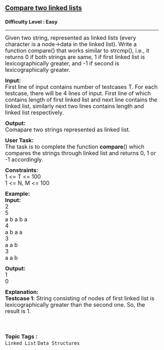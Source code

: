 <h2><a href="https://practice.geeksforgeeks.org/problems/compare-two-linked-lists/1">Compare two linked lists</a></h2><h3>Difficulty Level : Easy</h3><hr><div class="problems_problem_content__Xm_eO"><p><span style="font-size:18px">Given two string, represented as linked lists (every character is a node-&gt;data&nbsp;in the linked list). Write a function compare() that works similar to strcmp(), i.e., it returns 0 if both strings are same, 1 if first linked list is lexicographically greater, and -1 if second&nbsp;is lexicographically greater.</span></p>

<p><span style="font-size:18px"><strong>Input:</strong><br>
First line of input contains number of testcases T. For each testcase, there will be 4 lines of input. First line of which contains length of first linked list and next line contains the linked list, similarly next two lines contains length and linked list respectively.</span></p>

<p><span style="font-size:18px"><strong>Output:</strong><br>
Comapare two strings represented as linked list.</span></p>

<p><span style="font-size:18px"><strong>User Task:</strong><br>
The task is to complete the function <strong>compare</strong>() which compares the strings through linked list and returns 0, 1 or -1 accordingly.</span></p>

<p><span style="font-size:18px"><strong>Constraints:</strong><br>
1 &lt;= T &lt;= 100<br>
1 &lt;= N, M &lt;= 100</span></p>

<p><span style="font-size:18px"><strong>Example:<br>
Input:</strong><br>
2<br>
5<br>
a b a b a<br>
4<br>
a b a a<br>
3<br>
a a b<br>
3<br>
a a b</span></p>

<p><span style="font-size:18px"><strong>Output:</strong><br>
1<br>
0</span></p>

<p><span style="font-size:18px"><strong>Explanation:<br>
Testcase 1</strong>: String consisting of nodes of first linked list is lexicographically greater than the second one. So, the result is 1.</span><br>
&nbsp;</p>
</div><br><p><span style=font-size:18px><strong>Topic Tags : </strong><br><code>Linked List</code>&nbsp;<code>Data Structures</code>&nbsp;